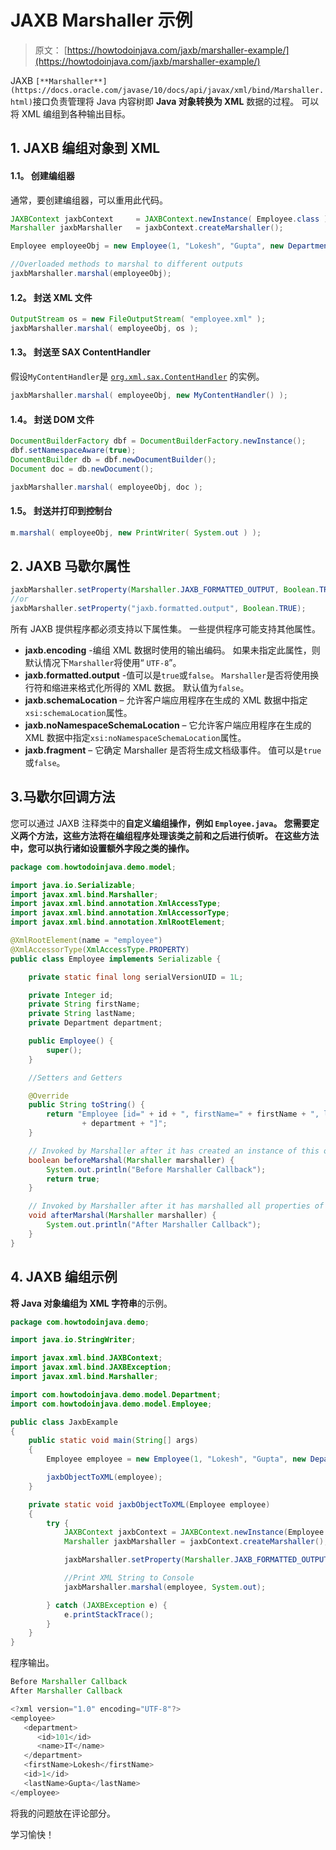 # JAXB Marshaller 示例

> 原文： [https://howtodoinjava.com/jaxb/marshaller-example/](https://howtodoinjava.com/jaxb/marshaller-example/)

JAXB `[**Marshaller**](https://docs.oracle.com/javase/10/docs/api/javax/xml/bind/Marshaller.html)`接口负责管理将 Java 内容树即 **Java 对象转换为 XML** 数据的过程。 可以将 XML 编组到各种输出目标。

## 1\. JAXB 编组对象到 XML

#### 1.1。 创建编组器

通常，要创建编组器，可以重用此代码。

```java
JAXBContext jaxbContext 	= JAXBContext.newInstance( Employee.class );
Marshaller jaxbMarshaller 	= jaxbContext.createMarshaller();

Employee employeeObj = new Employee(1, "Lokesh", "Gupta", new Department(101, "IT"));

//Overloaded methods to marshal to different outputs
jaxbMarshaller.marshal(employeeObj);

```

#### 1.2。 封送 XML 文件

```java
OutputStream os = new FileOutputStream( "employee.xml" );
jaxbMarshaller.marshal( employeeObj, os );

```

#### 1.3。 封送至 SAX ContentHandler

假设`MyContentHandler`是 [`org.xml.sax.ContentHandler`](https://docs.oracle.com/javase/7/docs/api/org/xml/sax/ContentHandler.html) 的实例。

```java
jaxbMarshaller.marshal( employeeObj, new MyContentHandler() );

```

#### 1.4。 封送 DOM 文件

```java
DocumentBuilderFactory dbf = DocumentBuilderFactory.newInstance();
dbf.setNamespaceAware(true);
DocumentBuilder db = dbf.newDocumentBuilder();
Document doc = db.newDocument();

jaxbMarshaller.marshal( employeeObj, doc );

```

#### 1.5。 封送并打印到控制台

```java
m.marshal( employeeObj, new PrintWriter( System.out ) );

```

## 2\. JAXB 马歇尔属性

```java
jaxbMarshaller.setProperty(Marshaller.JAXB_FORMATTED_OUTPUT, Boolean.TRUE);
//or
jaxbMarshaller.setProperty("jaxb.formatted.output", Boolean.TRUE);

```

所有 JAXB 提供程序都必须支持以下属性集。 一些提供程序可能支持其他属性。

*   **jaxb.encoding** -编组 XML 数据时使用的输出编码。 如果未指定此属性，则默认情况下`Marshaller`将使用“ `UTF-8`”。
*   **jaxb.formatted.output** -值可以是`true`或`false`。 `Marshaller`是否将使用换行符和缩进来格式化所得的 XML 数据。 默认值为`false`。
*   **jaxb.schemaLocation** – 允许客户端应用程序在生成的 XML 数据中指定`xsi:schemaLocation`属性。
*   **jaxb.noNamespaceSchemaLocation** – 它允许客户端应用程序在生成的 XML 数据中指定`xsi:noNamespaceSchemaLocation`属性。
*   **jaxb.fragment** – 它确定 Marshaller 是否将生成文档级事件。 值可以是`true`或`false`。

## 3.马歇尔回调方法

您可以通过 JAXB 注释类中的**自定义编组操作，例如 `Employee.java`。 您需要定义两个方法，这些方法将在编组程序处理该类之前和之后进行侦听。 在这些方法中，您可以执行诸如设置额外字段之类的操作。**

```java
package com.howtodoinjava.demo.model;

import java.io.Serializable;
import javax.xml.bind.Marshaller;
import javax.xml.bind.annotation.XmlAccessType;
import javax.xml.bind.annotation.XmlAccessorType;
import javax.xml.bind.annotation.XmlRootElement;

@XmlRootElement(name = "employee")
@XmlAccessorType(XmlAccessType.PROPERTY)
public class Employee implements Serializable {

	private static final long serialVersionUID = 1L;

	private Integer id;
	private String firstName;
	private String lastName;
	private Department department;

	public Employee() {
		super();
	}

	//Setters and Getters

	@Override
	public String toString() {
		return "Employee [id=" + id + ", firstName=" + firstName + ", lastName=" + lastName + ", department="
				+ department + "]";
	}

	// Invoked by Marshaller after it has created an instance of this object.
	boolean beforeMarshal(Marshaller marshaller) {
		System.out.println("Before Marshaller Callback");
		return true;
	}

	// Invoked by Marshaller after it has marshalled all properties of this object.
	void afterMarshal(Marshaller marshaller) {
		System.out.println("After Marshaller Callback");
	}
}

```

## 4\. JAXB 编组示例

**将 Java 对象编组为 XML 字符串**的示例。

```java
package com.howtodoinjava.demo;

import java.io.StringWriter;

import javax.xml.bind.JAXBContext;
import javax.xml.bind.JAXBException;
import javax.xml.bind.Marshaller;

import com.howtodoinjava.demo.model.Department;
import com.howtodoinjava.demo.model.Employee;

public class JaxbExample 
{
	public static void main(String[] args) 
	{
		Employee employee = new Employee(1, "Lokesh", "Gupta", new Department(101, "IT"));

		jaxbObjectToXML(employee);
	}

	private static void jaxbObjectToXML(Employee employee) 
	{
	    try {
	        JAXBContext jaxbContext = JAXBContext.newInstance(Employee.class);
	        Marshaller jaxbMarshaller = jaxbContext.createMarshaller();

	        jaxbMarshaller.setProperty(Marshaller.JAXB_FORMATTED_OUTPUT, Boolean.TRUE); // To format XML

	        //Print XML String to Console
	        jaxbMarshaller.marshal(employee, System.out);

	    } catch (JAXBException e) {
	        e.printStackTrace();
	    }
	}
}

```

程序输出。

```java
Before Marshaller Callback
After Marshaller Callback

<?xml version="1.0" encoding="UTF-8"?>
<employee>
   <department>
      <id>101</id>
      <name>IT</name>
   </department>
   <firstName>Lokesh</firstName>
   <id>1</id>
   <lastName>Gupta</lastName>
</employee>

```

将我的问题放在评论部分。

学习愉快！